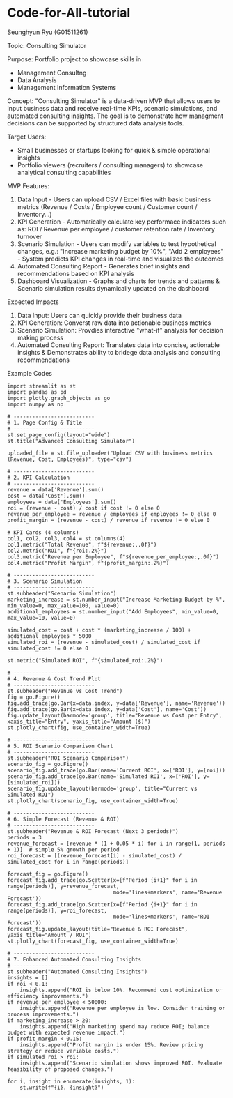 # Code-for-All-tutorial

Seunghyun Ryu (G01511261)

Topic: Consulting Simulator

Purpose: Portfolio project to showcase skills in 
- Management Consultng
- Data Analysis
- Management Information Systems

Concept: "Consulting Simulator" is a data-driven MVP that allows users to input business data and receive real-time KPIs, scenario simulations, and automated consulting insights. The goal is to demonstrate how managment decisions can be supported by structured data analysis tools.

Target Users: 
- Small businesses or startups looking for quick & simple operational insights
- Portfolio viewers (recruiters / consulting managers) to showcase analytical consulting capabilities

MVP Features:
1. Data Input - Users can upload CSV / Excel files with basic business metrics (Revenue / Costs / Employee count / Customer count / Inventory...)
2. KPI Generation - Automatically calculate key performace indicators such as: ROI / Revenue per employee / customer retention rate / Inventory turnover
3. Scenario Simulation - Users can modify variables to test hypothetical changes, e.g.: "Increase marketing budget by 10%", "Add 2 employees" - System predicts KPI changes in real-time and visualizes the outcomes
4. Automated Consulting Report - Generates brief insights and recommendations based on KPI analysis 
5. Dashboard Visualization - Graphs and charts for trends and patterns & Scenario simulation results dynamically updated on the dashboard

Expected Impacts
1. Data Input: Users can quickly provide their business data
2. KPI Generation: Converst raw data into actionable business metrics
3. Scenario Simulation: Provdies interactive "what-if" analysis for decision making process
4. Automated Consulting Report: Translates data into concise, actionable insights & Demonstrates ability to bridege data analysis and consulting recommendations

Example Codes

    import streamlit as st
    import pandas as pd
    import plotly.graph_objects as go
    import numpy as np

    # --------------------------
    # 1. Page Config & Title
    # --------------------------
    st.set_page_config(layout="wide")
    st.title("Advanced Consulting Simulator")

    uploaded_file = st.file_uploader("Upload CSV with business metrics (Revenue, Cost, Employees)", type="csv")

    # --------------------------
    # 2. KPI Calculation
    # --------------------------
    revenue = data['Revenue'].sum()
    cost = data['Cost'].sum()
    employees = data['Employees'].sum()
    roi = (revenue - cost) / cost if cost != 0 else 0
    revenue_per_employee = revenue / employees if employees != 0 else 0
    profit_margin = (revenue - cost) / revenue if revenue != 0 else 0

    # KPI Cards (4 columns)
    col1, col2, col3, col4 = st.columns(4)
    col1.metric("Total Revenue", f"${revenue:,.0f}")
    col2.metric("ROI", f"{roi:.2%}")
    col3.metric("Revenue per Employee", f"${revenue_per_employee:,.0f}")
    col4.metric("Profit Margin", f"{profit_margin:.2%}")

    # --------------------------
    # 3. Scenario Simulation
    # --------------------------
    st.subheader("Scenario Simulation")
    marketing_increase = st.number_input("Increase Marketing Budget by %", min_value=0, max_value=100, value=0)
    additional_employees = st.number_input("Add Employees", min_value=0, max_value=10, value=0)

    simulated_cost = cost + cost * (marketing_increase / 100) + additional_employees * 5000
    simulated_roi = (revenue - simulated_cost) / simulated_cost if simulated_cost != 0 else 0

    st.metric("Simulated ROI", f"{simulated_roi:.2%}")

    # --------------------------
    # 4. Revenue & Cost Trend Plot
    # --------------------------
    st.subheader("Revenue vs Cost Trend")
    fig = go.Figure()
    fig.add_trace(go.Bar(x=data.index, y=data['Revenue'], name='Revenue'))
    fig.add_trace(go.Bar(x=data.index, y=data['Cost'], name='Cost'))
    fig.update_layout(barmode='group', title="Revenue vs Cost per Entry", xaxis_title="Entry", yaxis_title="Amount ($)")
    st.plotly_chart(fig, use_container_width=True)

    # --------------------------
    # 5. ROI Scenario Comparison Chart
    # --------------------------
    st.subheader("ROI Scenario Comparison")
    scenario_fig = go.Figure()
    scenario_fig.add_trace(go.Bar(name='Current ROI', x=['ROI'], y=[roi]))
    scenario_fig.add_trace(go.Bar(name='Simulated ROI', x=['ROI'], y=[simulated_roi]))
    scenario_fig.update_layout(barmode='group', title="Current vs Simulated ROI")
    st.plotly_chart(scenario_fig, use_container_width=True)

    # --------------------------
    # 6. Simple Forecast (Revenue & ROI)
    # --------------------------
    st.subheader("Revenue & ROI Forecast (Next 3 periods)")
    periods = 3
    revenue_forecast = [revenue * (1 + 0.05 * i) for i in range(1, periods + 1)]  # simple 5% growth per period
    roi_forecast = [(revenue_forecast[i] - simulated_cost) / simulated_cost for i in range(periods)]

    forecast_fig = go.Figure()
    forecast_fig.add_trace(go.Scatter(x=[f"Period {i+1}" for i in range(periods)], y=revenue_forecast,
                                      mode='lines+markers', name='Revenue Forecast'))
    forecast_fig.add_trace(go.Scatter(x=[f"Period {i+1}" for i in range(periods)], y=roi_forecast,
                                      mode='lines+markers', name='ROI Forecast'))
    forecast_fig.update_layout(title="Revenue & ROI Forecast", yaxis_title="Amount / ROI")
    st.plotly_chart(forecast_fig, use_container_width=True)

    # --------------------------
    # 7. Enhanced Automated Consulting Insights
    # --------------------------
    st.subheader("Automated Consulting Insights")
    insights = []
    if roi < 0.1:
        insights.append("ROI is below 10%. Recommend cost optimization or efficiency improvements.")
    if revenue_per_employee < 50000:
        insights.append("Revenue per employee is low. Consider training or process improvements.")
    if marketing_increase > 20:
        insights.append("High marketing spend may reduce ROI; balance budget with expected revenue impact.")
    if profit_margin < 0.15:
        insights.append("Profit margin is under 15%. Review pricing strategy or reduce variable costs.")
    if simulated_roi > roi:
        insights.append("Scenario simulation shows improved ROI. Evaluate feasibility of proposed changes.")

    for i, insight in enumerate(insights, 1):
        st.write(f"{i}. {insight}")
